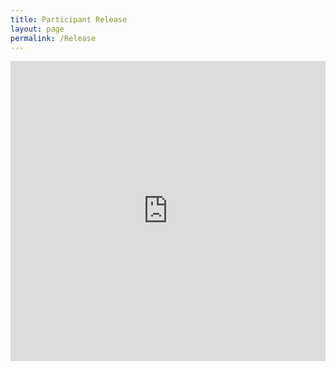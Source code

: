 ```yaml
---
title: Participant Release
layout: page
permalink: /Release
---
```


<iframe width="640px" height= "480px" src= "https://forms.office.com/Pages/ResponsePage.aspx?id=VzY_AbDwy02EkYa-VhEPK8_mJOw9sSFBm9_39MLWa21URURLTk82NzJIOEJWVEdPS0JURUFBNjhTQSQlQCN0PWcu&embed=true" frameborder= "0" marginwidth= "0" marginheight= "0" style= "border: none; max-width:100%; max-height:100vh" allowfullscreen webkitallowfullscreen mozallowfullscreen msallowfullscreen> </iframe>
